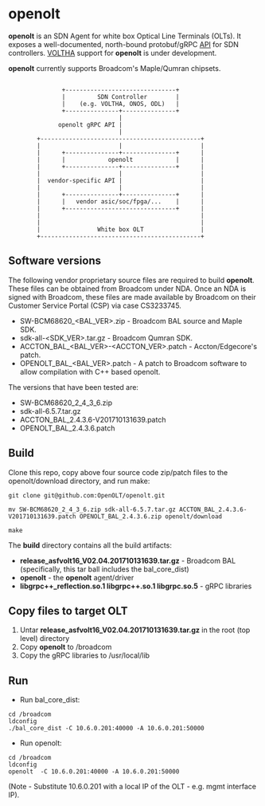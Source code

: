 # openolt

**openolt** is an SDN Agent for white box Optical Line Terminals (OLTs). It exposes a well-documented, north-bound protobuf/gRPC [API](https://github.com/shadansari/openolt-api) for SDN controllers. [VOLTHA](https://github.com/opencord/voltha) support for **openolt** is under development. 

**openolt** currently supports Broadcom's Maple/Qumran chipsets.

```

               +-------------------------------+
               |         SDN Controller        |
               |    (e.g. VOLTHA, ONOS, ODL)   |
               +---------------+---------------+
                               |
              openolt gRPC API |
                               |
        +---------------------------------------------+
        |                      |                      |
        |      +---------------+---------------+      |
        |      |            openolt            |      |
        |      +---------------+---------------+      |
        |                      |                      |
        |  vendor-specific API |                      |
        |                      |                      |
        |      +---------------+---------------+      |
        |      |   vendor asic/soc/fpga/...    |      |
        |      +-------------------------------+      |
        |                                             |
        |                                             |
        |                White box OLT                |
        +---------------------------------------------+

```
## Software versions

The following vendor proprietary source files are required to build **openolt**. These files can be obtained from Broadcom under NDA. Once an NDA is signed with Broadcom, these files are made available by Broadcom on their Customer Service Portal (CSP) via case CS3233745.

- SW-BCM68620_<BAL_VER>.zip - Broadcom BAL source and Maple SDK.
- sdk-all-<SDK_VER>.tar.gz - Broadcom Qumran SDK.
- ACCTON_BAL_<BAL_VER>-<ACCTON_VER>.patch - Accton/Edgecore's patch.
- OPENOLT_BAL_<BAL_VER>.patch - A patch to Broadcom software to allow compilation with C++ based openolt.

The versions that have been tested are:

- SW-BCM68620_2_4_3_6.zip
- sdk-all-6.5.7.tar.gz
- ACCTON_BAL_2.4.3.6-V201710131639.patch
- OPENOLT_BAL_2.4.3.6.patch

## Build

Clone this repo, copy above four source code zip/patch files to the openolt/download directory, and run make:
```shell
git clone git@github.com:OpenOLT/openolt.git

mv SW-BCM68620_2_4_3_6.zip sdk-all-6.5.7.tar.gz ACCTON_BAL_2.4.3.6-V201710131639.patch OPENOLT_BAL_2.4.3.6.zip openolt/download

make
```
The **build** directory contains all the build artifacts:

- **release_asfvolt16_V02.04.201710131639.tar.gz** - Broadcom BAL (specifically, this tar ball includes the bal_core_dist)
- **openolt** - the **openolt** agent/driver
- **libgrpc++_reflection.so.1  libgrpc++.so.1  libgrpc.so.5** - gRPC libraries

## Copy files to target OLT

1. Untar **release_asfvolt16_V02.04.201710131639.tar.gz** in the root (top level) directory
2. Copy **openolt** to /broadcom
3. Copy the gRPC libraries to /usr/local/lib


## Run

- Run bal_core_dist:
```shell
cd /broadcom
ldconfig
./bal_core_dist -C 10.6.0.201:40000 -A 10.6.0.201:50000
```
- Run openolt:
```shell
cd /broadcom
ldconfig
openolt  -C 10.6.0.201:40000 -A 10.6.0.201:50000
```
(Note - Substitute 10.6.0.201 with a local IP of the OLT - e.g. mgmt interface IP).
